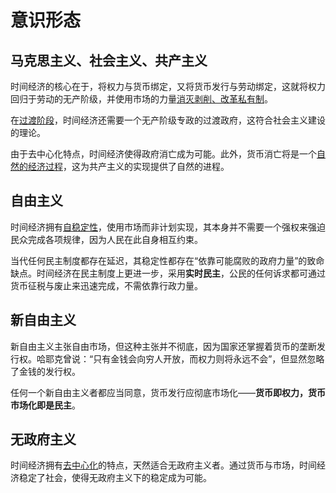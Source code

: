 # 意识形态
## 马克思主义、社会主义、共产主义

时间经济的核心在于，将权力与货币绑定，又将货币发行与劳动绑定，这就将权力回归于劳动的无产阶级，并使用市场的力量[消灭剥削、改革私有制](2.优势.md)。

在[过渡阶段](1.规则/1.2.延伸制度.md#公权力)，时间经济还需要一个无产阶级专政的过渡政府，这符合社会主义建设的理论。

由于去中心化特点，时间经济使得政府消亡成为可能。此外，货币消亡将是一个[自然的经济过程](./2.优势.md#通缩与货币消亡)，这为共产主义的实现提供了自然的进程。

## 自由主义

时间经济拥有[自稳定性](2.优势.md#去中心化自稳定性)，使用市场而非计划实现，其本身并不需要一个强权来强迫民众完成各项规律，因为人民在此自身相互约束。

当代任何民主制度都存在延迟，其稳定性都存在“依靠可能腐败的政府力量”的致命缺点。时间经济在民主制度上更进一步，采用**实时民主**，公民的任何诉求都可通过货币征税与废止来迅速完成，不需依靠行政力量。

## 新自由主义

新自由主义主张自由市场，但这种主张并不彻底，因为国家还掌握着货币的垄断发行权。哈耶克曾说：“只有金钱会向穷人开放，而权力则将永远不会”，但显然忽略了金钱的发行权。

任何一个新自由主义者都应当同意，货币发行应彻底市场化——**货币即权力，货币市场化即是民主**。

## 无政府主义

时间经济拥有[去中心化](2.优势.md#去中心化自稳定性)的特点，天然适合无政府主义者。通过货币与市场，时间经济稳定了社会，使得无政府主义下的稳定成为可能。
